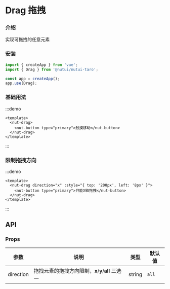 # Drag 拖拽

### 介绍

实现可拖拽的任意元素

### 安装

```js
import { createApp } from 'vue';
import { Drag } from '@nutui/nutui-taro';

const app = createApp();
app.use(Drag);
```

### 基础用法

:::demo

```vue
<template>
  <nut-drag>
    <nut-button type="primary">触摸移动</nut-button>
  </nut-drag>
</template>
```

:::

### 限制拖拽方向

:::demo

```vue
<template>
  <nut-drag direction="x" :style="{ top: '200px', left: '8px' }">
    <nut-button type="primary">只能X轴拖拽</nut-button>
  </nut-drag>
</template>
```

:::

## API

### Props

| 参数 | 说明 | 类型 | 默认值 |
| --- | --- | --- | --- |
| direction | 拖拽元素的拖拽方向限制，**x**/**y**/**all** 三选一 | string | `all` |
